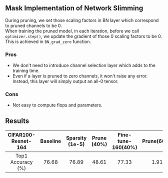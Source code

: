## Mask Implementation of Network Slimming
During pruning, we set those scaling factors in BN layer which correspond to pruned channels to be 0.  
 When training the pruned model, in each iteration, before
we call `optimizer.step()`, we update the gradient of those 0 scaling factors to be 0. This is achieved in `BN_grad_zero` function.
### Pros
- We don't need to introduce channel selection layer which adds to the training time.
- Even if a layer is pruned to zero channels, it won't raise any error. Instead, this layer will simply output an all-0 tensor.
### Cons
- Not easy to compute flops and parameters.

## Results
|  CIFAR100-Resnet-164  | Baseline |   Sparsity (1e-5) | Prune (40%) | Fine-tune-160(40%) |    Prune(60%)  | Fine-tune-160(60%) |
| :---------------: | :------: | :--------------------------: | :-----------------: | :-------------------: |:--------------------: | :-----------------:|
| Top1 Accuracy (%) |  76.68   |            76.89             |        48.61        |         77.33         |     1.91       |     76.07     |
